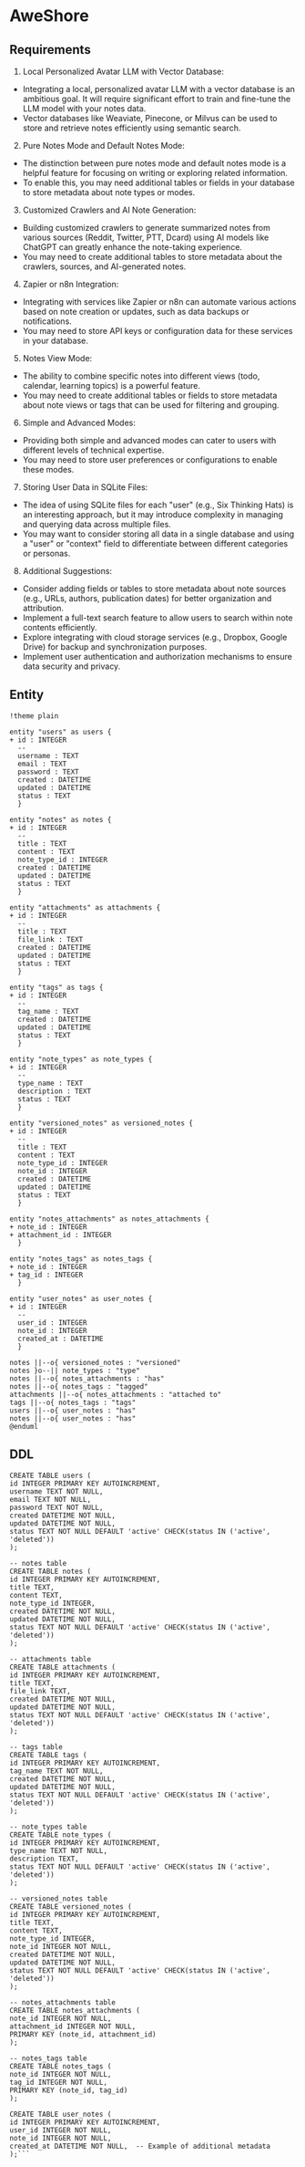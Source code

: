 # AweShore
## Requirements
1. Local Personalized Avatar LLM with Vector Database:
  * Integrating a local, personalized avatar LLM with a vector database is an ambitious goal. It will require significant effort to train and fine-tune the LLM model with your notes data.
  * Vector databases like Weaviate, Pinecone, or Milvus can be used to store and retrieve notes efficiently using semantic search.
2. Pure Notes Mode and Default Notes Mode:
  * The distinction between pure notes mode and default notes mode is a helpful feature for focusing on writing or exploring related information.
  * To enable this, you may need additional tables or fields in your database to store metadata about note types or modes.
3. Customized Crawlers and AI Note Generation:
  * Building customized crawlers to generate summarized notes from various sources (Reddit, Twitter, PTT, Dcard) using AI models like ChatGPT can greatly enhance the note-taking experience.
  * You may need to create additional tables to store metadata about the crawlers, sources, and AI-generated notes.
4. Zapier or n8n Integration:
  * Integrating with services like Zapier or n8n can automate various actions based on note creation or updates, such as data backups or notifications.
  * You may need to store API keys or configuration data for these services in your database.
5. Notes View Mode:
  * The ability to combine specific notes into different views (todo, calendar, learning topics) is a powerful feature.
  * You may need to create additional tables or fields to store metadata about note views or tags that can be used for filtering and grouping.
6. Simple and Advanced Modes:
  * Providing both simple and advanced modes can cater to users with different levels of technical expertise.
  * You may need to store user preferences or configurations to enable these modes.
7. Storing User Data in SQLite Files:
  * The idea of using SQLite files for each "user" (e.g., Six Thinking Hats) is an interesting approach, but it may introduce complexity in managing and querying data across multiple files.
  * You may want to consider storing all data in a single database and using a "user" or "context" field to differentiate between different categories or personas.
8. Additional Suggestions:
  * Consider adding fields or tables to store metadata about note sources (e.g., URLs, authors, publication dates) for better organization and attribution.
  * Implement a full-text search feature to allow users to search within note contents efficiently.
  * Explore integrating with cloud storage services (e.g., Dropbox, Google Drive) for backup and synchronization purposes.
  * Implement user authentication and authorization mechanisms to ensure data security and privacy.

## Entity
``` @startuml
!theme plain

entity "users" as users {
+ id : INTEGER
  --
  username : TEXT
  email : TEXT
  password : TEXT
  created : DATETIME
  updated : DATETIME
  status : TEXT
  }

entity "notes" as notes {
+ id : INTEGER
  --
  title : TEXT
  content : TEXT
  note_type_id : INTEGER
  created : DATETIME
  updated : DATETIME
  status : TEXT
  }

entity "attachments" as attachments {
+ id : INTEGER
  --
  title : TEXT
  file_link : TEXT
  created : DATETIME
  updated : DATETIME
  status : TEXT
  }

entity "tags" as tags {
+ id : INTEGER
  --
  tag_name : TEXT
  created : DATETIME
  updated : DATETIME
  status : TEXT
  }

entity "note_types" as note_types {
+ id : INTEGER
  --
  type_name : TEXT
  description : TEXT
  status : TEXT
  }

entity "versioned_notes" as versioned_notes {
+ id : INTEGER
  --
  title : TEXT
  content : TEXT
  note_type_id : INTEGER
  note_id : INTEGER
  created : DATETIME
  updated : DATETIME
  status : TEXT
  }

entity "notes_attachments" as notes_attachments {
+ note_id : INTEGER
+ attachment_id : INTEGER
  }

entity "notes_tags" as notes_tags {
+ note_id : INTEGER
+ tag_id : INTEGER
  }

entity "user_notes" as user_notes {
+ id : INTEGER
  --
  user_id : INTEGER
  note_id : INTEGER
  created_at : DATETIME
  }

notes ||--o{ versioned_notes : "versioned"
notes }o--|| note_types : "type"
notes ||--o{ notes_attachments : "has"
notes ||--o{ notes_tags : "tagged"
attachments ||--o{ notes_attachments : "attached to"
tags ||--o{ notes_tags : "tags"
users ||--o{ user_notes : "has"
notes ||--o{ user_notes : "has"
@enduml
```
## DDL
```-- users table
CREATE TABLE users (
id INTEGER PRIMARY KEY AUTOINCREMENT,
username TEXT NOT NULL,
email TEXT NOT NULL,
password TEXT NOT NULL,
created DATETIME NOT NULL,
updated DATETIME NOT NULL,
status TEXT NOT NULL DEFAULT 'active' CHECK(status IN ('active', 'deleted'))
);

-- notes table
CREATE TABLE notes (
id INTEGER PRIMARY KEY AUTOINCREMENT,
title TEXT,
content TEXT,
note_type_id INTEGER,
created DATETIME NOT NULL,
updated DATETIME NOT NULL,
status TEXT NOT NULL DEFAULT 'active' CHECK(status IN ('active', 'deleted'))
);

-- attachments table
CREATE TABLE attachments (
id INTEGER PRIMARY KEY AUTOINCREMENT,
title TEXT,
file_link TEXT,
created DATETIME NOT NULL,
updated DATETIME NOT NULL,
status TEXT NOT NULL DEFAULT 'active' CHECK(status IN ('active', 'deleted'))   
);

-- tags table
CREATE TABLE tags (
id INTEGER PRIMARY KEY AUTOINCREMENT,
tag_name TEXT NOT NULL,
created DATETIME NOT NULL,
updated DATETIME NOT NULL,
status TEXT NOT NULL DEFAULT 'active' CHECK(status IN ('active', 'deleted'))    
);

-- note_types table
CREATE TABLE note_types (
id INTEGER PRIMARY KEY AUTOINCREMENT,
type_name TEXT NOT NULL,
description TEXT,
status TEXT NOT NULL DEFAULT 'active' CHECK(status IN ('active', 'deleted'))   
);

-- versioned_notes table
CREATE TABLE versioned_notes (
id INTEGER PRIMARY KEY AUTOINCREMENT,
title TEXT,
content TEXT,
note_type_id INTEGER,
note_id INTEGER NOT NULL,
created DATETIME NOT NULL,
updated DATETIME NOT NULL,
status TEXT NOT NULL DEFAULT 'active' CHECK(status IN ('active', 'deleted'))
);

-- notes_attachments table
CREATE TABLE notes_attachments (
note_id INTEGER NOT NULL,
attachment_id INTEGER NOT NULL,
PRIMARY KEY (note_id, attachment_id)
);

-- notes_tags table
CREATE TABLE notes_tags (
note_id INTEGER NOT NULL,
tag_id INTEGER NOT NULL,
PRIMARY KEY (note_id, tag_id)
);

CREATE TABLE user_notes (
id INTEGER PRIMARY KEY AUTOINCREMENT,
user_id INTEGER NOT NULL,
note_id INTEGER NOT NULL,
created_at DATETIME NOT NULL,  -- Example of additional metadata
);```